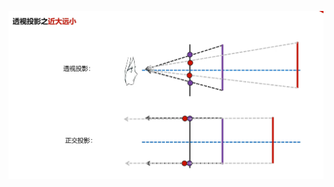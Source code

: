 ![输入图片说明](/imgs/2024-11-02/SKjmPkNGHvDO3avf.png)
<!--stackedit_data:
eyJoaXN0b3J5IjpbMTI2OTk4MDM5MV19
-->